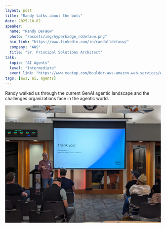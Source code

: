 ```yaml
---
layout: post
title: "Randy talks about the bots"
date: 2025-10-02
speaker:
  name: "Randy DeFauw"
  photo: "/assets/img/hyperbadge_rddefauw.png"
  bio_link: "https://www.linkedin.com/in/randalldefauw/"
  company: "AWS"
  title: "Sr. Principal Solutions Architect"
talk:
  topic: "AI Agents"
  level: "Intermediate"
  event_link: "https://www.meetup.com/boulder-aws-amazon-web-services/events/311203284/"
tags: [aws, ai, agents]
---
```


Randy walked us through the current GenAI agentic landscape and the challenges organizations face in the agentic world.

![](/assets/img/randy_agents.jpg)